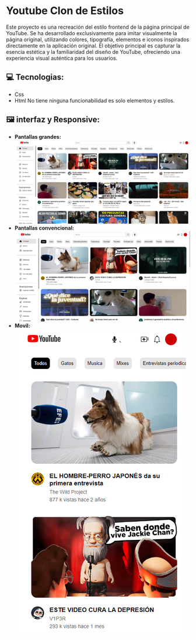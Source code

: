 # Youtube Clon de Estilos
Este proyecto es una recreación del estilo frontend de la página principal de YouTube. Se ha desarrollado exclusivamente para imitar visualmente la página original, utilizando colores, tipografía, elementos e iconos inspirados directamente en la aplicación original. El objetivo principal es capturar la esencia estética y la familiaridad del diseño de YouTube, ofreciendo una experiencia visual auténtica para los usuarios.
## 💻 Tecnologias:
- Css
- Html
No tiene ninguna funcionabilidad es solo elementos y estilos.
## 🖼 interfaz y Responsive:
- **Pantallas grandes:**
![Feed del usuario](imagenes/yt.PNG)
- **Pantallas convencional:**
![Feed del usuario](imagenes/yt2.PNG)
- **Movil:**
![Feed del usuario](imagenes/yt3.PNG)
